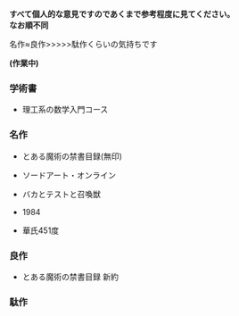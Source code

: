 **すべて個人的な意見ですのであくまで参考程度に見てください。**  
**なお順不同**

名作≈良作>>>>>駄作くらいの気持ちです

**(作業中)**

### 学術書

- 理工系の数学入門コース

### 名作

- とある魔術の禁書目録(無印)

- ソードアート・オンライン

- バカとテストと召喚獣

- 1984

- 華氏451度

### 良作

- とある魔術の禁書目録 新約

### 駄作

